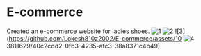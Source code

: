 # E-commerce
Created an e-commerce website for ladies shoes.
![1](https://github.com/Lokesh810z2002/E-commerce/assets/103811629/05456d19-bc01-4dff-bda7-e860a4d1ffc7)
![2](https://github.com/Lokesh810z2002/E-commerce/assets/103811629/00c1927c-13d4-4d04-819c-ea6cd0a82fed)
![3](https://github.com/Lokesh810z2002/E-commerce/assets/10
![4](https://github.com/Lokesh810z2002/E-commerce/assets/103811629/5b2fb21d-9435-4c2a-a5cd-b892f4040745)
3811629/40c2cdd2-0fb3-4235-afc3-38a8371c4b49)
